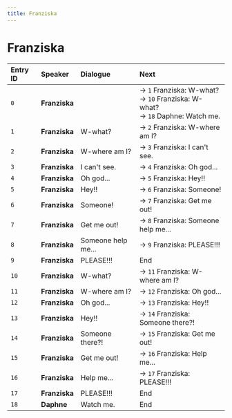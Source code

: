 ```yaml
---
title: Franziska
---
```


# Franziska


| Entry ID | Speaker | Dialogue | Next |
| :------- | :------ | :------- | :------------ |
| `0` | **Franziska** |  | → `1` Franziska: W\-what?<br>→ `10` Franziska: W\-what?<br>→ `18` Daphne: Watch me\. |
| `1` | **Franziska** | W\-what? | → `2` Franziska: W\-where am I? |
| `2` | **Franziska** | W\-where am I? | → `3` Franziska: I can't see\. |
| `3` | **Franziska** | I can't see\. | → `4` Franziska: Oh god\.\.\. |
| `4` | **Franziska** | Oh god\.\.\. | → `5` Franziska: Hey\!\! |
| `5` | **Franziska** | Hey\!\! | → `6` Franziska: Someone\! |
| `6` | **Franziska** | Someone\! | → `7` Franziska: Get me out\! |
| `7` | **Franziska** | Get me out\! | → `8` Franziska: Someone help me\.\.\. |
| `8` | **Franziska** | Someone help me\.\.\. | → `9` Franziska: PLEASE\!\!\! |
| `9` | **Franziska** | PLEASE\!\!\! | End |
| `10` | **Franziska** | W\-what? | → `11` Franziska: W\-where am I? |
| `11` | **Franziska** | W\-where am I? | → `12` Franziska: Oh god\.\.\. |
| `12` | **Franziska** | Oh god\.\.\. | → `13` Franziska: Hey\!\! |
| `13` | **Franziska** | Hey\!\! | → `14` Franziska: Someone there?\! |
| `14` | **Franziska** | Someone there?\! | → `15` Franziska: Get me out\! |
| `15` | **Franziska** | Get me out\! | → `16` Franziska: Help me\.\.\. |
| `16` | **Franziska** | Help me\.\.\. | → `17` Franziska: PLEASE\!\!\! |
| `17` | **Franziska** | PLEASE\!\!\! | End |
| `18` | **Daphne** | Watch me\. | End |
